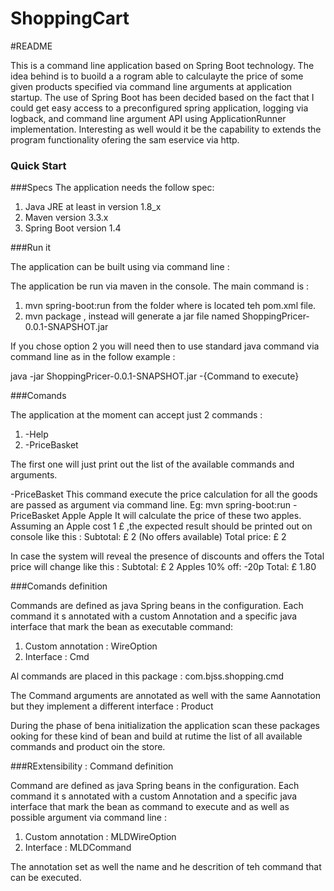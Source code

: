 # ShoppingCart
#README

This is a command line application based on Spring Boot technology. The idea behind is to buoild a a rogram able to calculayte
the price of some given products specified via command line arguments at application startup.
The use of Spring Boot has been decided  based on the fact that I could get easy access to a preconfigured spring application,
logging via logback, and command line argument API using ApplicationRunner  implementation.
Interesting as well would it be the capability to extends the program functionality ofering the sam eservice via http.

### Quick Start

###Specs
The application needs the follow spec:
1. Java JRE at least in version 1.8_x
2. Maven version 3.3.x
3. Spring Boot version 1.4

###Run it

The application can be built using via command line :

The application be run via maven in the console. The main command is :
1. mvn spring-boot:run from the folder where is located teh pom.xml file.
2. mvn package , instead will generate a jar file named ShoppingPricer-0.0.1-SNAPSHOT.jar

If you chose option 2 you will need then to use standard java command via command line as in the follow example :

java -jar ShoppingPricer-0.0.1-SNAPSHOT.jar -{Command to execute}

###Comands

The application at the moment can accept just 2 commands :
1. -Help
2. -PriceBasket

The first one will just print out the list of the available commands and arguments.

-PriceBasket
This command execute the price calculation for all the goods are passed as argument  via command line. Eg:
                    mvn spring-boot:run -PriceBasket Apple Apple
It will calculate the price of these two apples. Assuming an Apple cost 1 £ ,the expected result should be printed out on console like this :
Subtotal: £ 2
(No offers available)
Total price: £ 2

In case the system will reveal the presence of discounts and offers the Total price will change like this :
Subtotal: £ 2
Apples 10% off: -20p
Total: £ 1.80

###Comands definition

 Commands are defined as java Spring beans in the configuration. Each command it s annotated with a custom Annotation and a specific java interface
   that mark the bean as executable command:
   1. Custom annotation : WireOption
   2. Interface : Cmd

Al commands are placed in this package : com.bjss.shopping.cmd

The Command arguments are annotated as well with the same Aannotation but they implement a different interface : Product

During the phase of bena initialization the application scan these packages ooking for these kind of bean and build at rutime the
list of all available commands and product oin the store.


###RExtensibility : Command definition

   Command are defined as java Spring beans in the configuration. Each command it s annotated with a custom Annotation and a specific  java interface
   that mark the bean as command to execute and as well as possible argument via command line :
   1. Custom annotation : MLDWireOption
   2. Interface : MLDCommand

   The annotation set as well the name and he descrition of teh command that can be executed.
